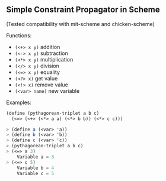 ## Simple Constraint Propagator in Scheme
(Tested compatibility with mit-scheme and chicken-scheme)

Functions:
* `(<+> x y)` addition
* `(<-> x y)` subtraction
* `(<*> x y)` multiplication
* `(</> x y)` division
* `(<=> x y)` equality
* `(<?> x)` get value
* `(<!> x)` remove value
* `(<var> name)` new variable

Examples:
```scheme
(define (pythagorean-triplet a b c)
  (<=> (<+> (<*> a a) (<*> b b)) (<*> c c)))

> (define a (<var> 'a))
> (define b (<var> 'b))
> (define c (<var> 'c))
> (pythagorean-triplet a b c)
> (<=> a 3)
    Variable a = 3
> (<=> c 5)
    Variable b = 4
    Variable c = 5
```
